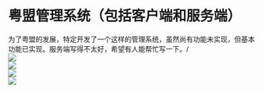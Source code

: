 # 粤盟管理系统（包括客户端和服务端）
为了粤盟的发展，特定开发了一个这样的管理系统，虽然尚有功能未实现，但基本功能已实现。服务端写得不太好，希望有人能帮忙写一下。/<br>
![](https://github.com/wztscau/jyutsystem/raw/master/gif/001.gif)  
![](https://github.com/wztscau/jyutsystem/raw/master/gif/002.gif)  
![](https://github.com/wztscau/jyutsystem/raw/master/gif/003.gif)  
![](https://github.com/wztscau/jyutsystem/raw/master/gif/004.gif)  

